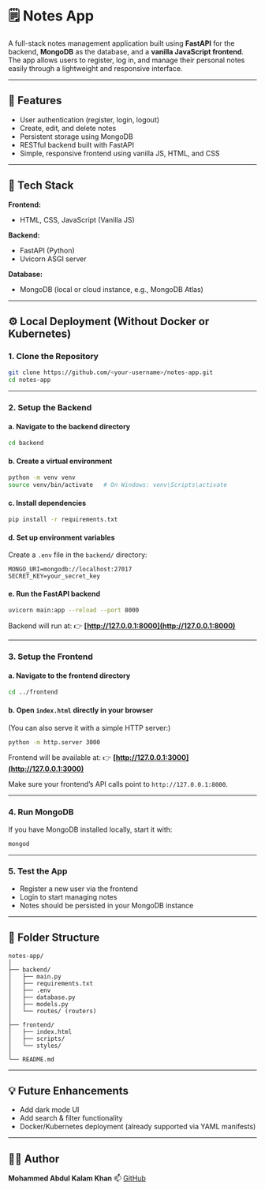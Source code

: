 # 🗒️ Notes App

A full-stack notes management application built using **FastAPI** for the backend, **MongoDB** as the database, and a **vanilla JavaScript frontend**. The app allows users to register, log in, and manage their personal notes easily through a lightweight and responsive interface.

---

## 🚀 Features

* User authentication (register, login, logout)
* Create, edit, and delete notes
* Persistent storage using MongoDB
* RESTful backend built with FastAPI
* Simple, responsive frontend using vanilla JS, HTML, and CSS

---

## 🧰 Tech Stack

**Frontend:**

* HTML, CSS, JavaScript (Vanilla JS)

**Backend:**

* FastAPI (Python)
* Uvicorn ASGI server

**Database:**

* MongoDB (local or cloud instance, e.g., MongoDB Atlas)

---

## ⚙️ Local Deployment (Without Docker or Kubernetes)

### **1. Clone the Repository**

```bash
git clone https://github.com/<your-username>/notes-app.git
cd notes-app
```

---

### **2. Setup the Backend**

#### a. Navigate to the backend directory

```bash
cd backend
```

#### b. Create a virtual environment

```bash
python -m venv venv
source venv/bin/activate   # On Windows: venv\Scripts\activate
```

#### c. Install dependencies

```bash
pip install -r requirements.txt
```

#### d. Set up environment variables

Create a `.env` file in the `backend/` directory:

```
MONGO_URI=mongodb://localhost:27017
SECRET_KEY=your_secret_key
```

#### e. Run the FastAPI backend

```bash
uvicorn main:app --reload --port 8000
```

Backend will run at:
👉 **[http://127.0.0.1:8000](http://127.0.0.1:8000)**

---

### **3. Setup the Frontend**

#### a. Navigate to the frontend directory

```bash
cd ../frontend
```

#### b. Open `index.html` directly in your browser

(You can also serve it with a simple HTTP server:)

```bash
python -m http.server 3000
```

Frontend will be available at:
👉 **[http://127.0.0.1:3000](http://127.0.0.1:3000)**

Make sure your frontend’s API calls point to `http://127.0.0.1:8000`.

---

### **4. Run MongoDB**

If you have MongoDB installed locally, start it with:

```bash
mongod
```

---

### **5. Test the App**

* Register a new user via the frontend
* Login to start managing notes
* Notes should be persisted in your MongoDB instance

---

## 🧩 Folder Structure

```
notes-app/
│
├── backend/
│   ├── main.py
│   ├── requirements.txt
│   ├── .env
│   ├── database.py
│   ├── models.py
│   └── routes/ (routers)
│
├── frontend/
│   ├── index.html
│   ├── scripts/
│   └── styles/
│
└── README.md
```

---

## 💡 Future Enhancements

* Add dark mode UI
* Add search & filter functionality
* Docker/Kubernetes deployment (already supported via YAML manifests)

---

## 🧑‍💻 Author

**Mohammed Abdul Kalam Khan**
📫 [GitHub](https://github.com/<your-username>)
